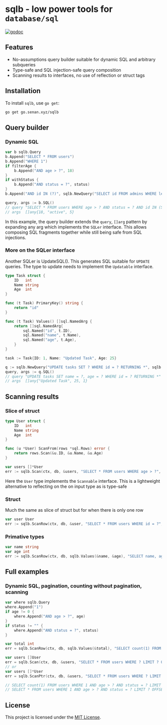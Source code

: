 # sqlb - low power tools for `database/sql`

[![godoc](https://img.shields.io/badge/pkg.go.dev-doc-blue)](http://pkg.go.dev/go.senan.xyz/sqlb)

## Features

- No-assumptions query builder suitable for dynamic SQL and arbitrary subqueries
- Type-safe and SQL injection-safe query composition
- Scanning results to interfaces, no use of reflection or struct tags

## Installation

To install `sqlb`, use `go get`:

```sh
go get go.senan.xyz/sqlb
```

## Query builder

### Dynamic SQL

```go
var b sqlb.Query
b.Append("SELECT * FROM users")
b.Append("WHERE 1")
if filterAge {
    b.Append("AND age > ?", 18)
}
if withStatus {
    b.Append("AND status = ?", status)
}
b.Append("AND id IN (?)", sqlb.NewQuery("SELECT id FROM admins WHERE level > ?", 5))

query, args := b.SQL()
// query "SELECT * FROM users WHERE age > ? AND status = ? AND id IN (SELECT id FROM admins WHERE level > ?)"
// args  []any{18, "active", 5}
```

In this example, the query builder extends the `query`, `[]arg` pattern by expanding any arg which implements the `SQLer` interface. This allows composing SQL fragments together while still being safe from SQL injections.

### More on the SQLer interface

Another SQLer is UpdateSQL(). This generates SQL suitable for `UPDATE` queries. The type to update needs to implement the `Updatable` interface.

```go
type Task struct {
    ID   int
    Name string
    Age  int
}

func (t Task) PrimaryKey() string {
    return "id"
}

func (t Task) Values() []sql.NamedArg {
    return []sql.NamedArg{
        sql.Named("id", t.ID),
        sql.Named("name", t.Name),
        sql.Named("age", t.Age),
    }
}

task := Task{ID: 1, Name: "Updated Task", Age: 25}

q := sqlb.NewQuery("UPDATE tasks SET ? WHERE id = ? RETURNING *", sqlb.UpdateSQL(task), task.ID)
query, args := q.SQL()
// query "UPDATE tasks SET name = ?, age = ? WHERE id = ? RETURNING *"
// args  []any{"Updated Task", 25, 1}
```

## Scanning results

### Slice of struct

```go
type User struct {
    ID   int
    Name string
    Age  int
}

func (u *User) ScanFrom(rows *sql.Rows) error {
    return rows.Scan(&u.ID, &u.Name, &u.Age)
}

var users []*User
err := sqlb.Scan(ctx, db, &users, "SELECT * FROM users WHERE age > ?", 18)
```

Here the `User` type implements the `Scannable` interface. This is a lightweight alternative to reflecting on the on input type as is type-safe

### Struct

Much the same as slice of struct but for when there is only one row

```go
var user User
err := sqlb.ScanRow(ctx, db, &user, "SELECT * FROM users WHERE id = ?", 3)
```

### Primative types

```go
var name string
var age int
err := sqlb.ScanRow(ctx, db, sqlb.Values(&name, &age), "SELECT name, age FROM users WHERE id = ?", 3)
```

## Full examples

### Dynamic SQL, pagination, counting without pagination, scanning

```go
var where sqlb.Query
where.Append("1")
if age != 0 {
    where.Append("AND age > ?", age)
}
if status != "" {
    where.Append("AND status = ?", status)
}

var total int
err = sqlb.ScanRow(ctx, db, sqlb.Values(&total), "SELECT count(1) FROM users WHERE ?", where)

var users []User
err = sqlb.Scan(ctx, db, &users, "SELECT * FROM users WHERE ? LIMIT ? OFFSET ?", where, limit, offset)
// or 
var users []*User
err = sqlb.ScanPtr(ctx, db, &users, "SELECT * FROM users WHERE ? LIMIT ? OFFSET ?", where, limit, offset)

// SELECT count(1) FROM users WHERE 1 AND age > ? AND status = ? LIMIT ? OFFSET ?
// SELECT * FROM users WHERE 1 AND age > ? AND status = ? LIMIT ? OFFSET ?
```

## License

This project is licensed under the [MIT License](LICENSE).
